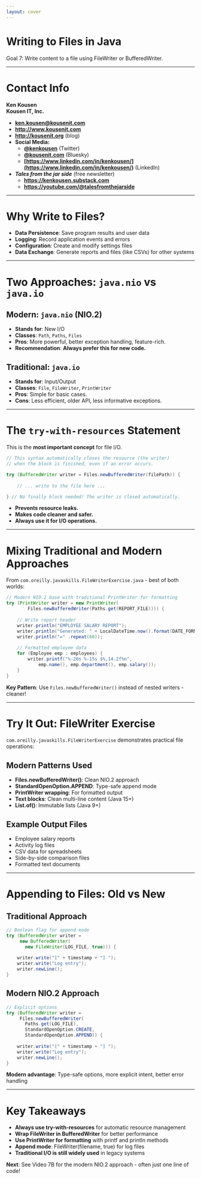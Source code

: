 ```yaml
---
layout: cover
---
```


# Writing to Files in Java

<div class="pt-12">
  <span class="px-2 py-1 rounded">
    Goal 7: Write content to a file using FileWriter or BufferedWriter.
  </span>
</div>

---

# Contact Info

**Ken Kousen**<br>
**Kousen IT, Inc.**

- **ken.kousen@kousenit.com**
- **http://www.kousenit.com**
- **http://kousenit.org** (blog)
- **Social Media:**
  - **[@kenkousen](https://twitter.com/kenkousen)** (Twitter)
  - **[@kousenit.com](https://bsky.app/profile/kousenit.com)** (Bluesky)
  - **[https://www.linkedin.com/in/kenkousen/](https://www.linkedin.com/in/kenkousen/)** (LinkedIn)
- ***Tales from the jar side*** (free newsletter)
  - **https://kenkousen.substack.com**
  - **https://youtube.com/@talesfromthejarside**

---

# Why Write to Files?

<v-clicks>

- **Data Persistence**: Save program results and user data
- **Logging**: Record application events and errors  
- **Configuration**: Create and modify settings files
- **Data Exchange**: Generate reports and files (like CSVs) for other systems

</v-clicks>

---

# Two Approaches: `java.nio` vs `java.io`

<div class="grid grid-cols-2 gap-8">

<div>

## **Modern: `java.nio` (NIO.2)**
- **Stands for**: New I/O
- **Classes**: `Path`, `Paths`, `Files`
- **Pros**: More powerful, better exception handling, feature-rich.
- **Recommendation**: **Always prefer this for new code.**

</div>

<div>

## **Traditional: `java.io`**
- **Stands for**: Input/Output
- **Classes**: `File`, `FileWriter`, `PrintWriter`
- **Pros**: Simple for basic cases.
- **Cons**: Less efficient, older API, less informative exceptions.

</div>

</div>

---

# The `try-with-resources` Statement

This is the **most important concept** for file I/O.

```java
// This syntax automatically closes the resource (the writer)
// when the block is finished, even if an error occurs.

try (BufferedWriter writer = Files.newBufferedWriter(filePath)) {
    
    // ... write to the file here ...

} // No finally block needed! The writer is closed automatically.
```

<v-clicks>

- **Prevents resource leaks.**
- **Makes code cleaner and safer.**
- **Always use it for I/O operations.**

</v-clicks>

---

# Mixing Traditional and Modern Approaches

From `com.oreilly.javaskills.FileWriterExercise.java` - best of both worlds:

```java
// Modern NIO.2 base with traditional PrintWriter for formatting
try (PrintWriter writer = new PrintWriter(
        Files.newBufferedWriter(Paths.get(REPORT_FILE)))) {
    
    // Write report header
    writer.println("EMPLOYEE SALARY REPORT");
    writer.println("Generated: " + LocalDateTime.now().format(DATE_FORMAT));
    writer.println("=" .repeat(60));
    
    // Formatted employee data
    for (Employee emp : employees) {
        writer.printf("%-20s %-15s $%,14.2f%n", 
            emp.name(), emp.department(), emp.salary());
    }
}
```

<v-click>

**Key Pattern**: Use `Files.newBufferedWriter()` instead of nested writers - cleaner!

</v-click>

---

# Try It Out: FileWriter Exercise

`com.oreilly.javaskills.FileWriterExercise` demonstrates practical file operations:

<div class="grid grid-cols-2 gap-8">

<div>

## **Modern Patterns Used**
<v-clicks>

- **Files.newBufferedWriter()**: Clean NIO.2 approach
- **StandardOpenOption.APPEND**: Type-safe append mode
- **PrintWriter wrapping**: For formatted output
- **Text blocks**: Clean multi-line content (Java 15+)
- **List.of()**: Immutable lists (Java 9+)

</v-clicks>

</div>

<div>

## **Example Output Files**
<v-clicks>

- Employee salary reports
- Activity log files  
- CSV data for spreadsheets
- Side-by-side comparison files
- Formatted text documents

</v-clicks>

</div>

</div>

---

# Appending to Files: Old vs New

<div class="grid grid-cols-2 gap-8">

<div>

## **Traditional Approach**
```java
// Boolean flag for append mode
try (BufferedWriter writer = 
     new BufferedWriter(
       new FileWriter(LOG_FILE, true))) {
    
    writer.write("[" + timestamp + "] ");
    writer.write("Log entry");
    writer.newLine();
}
```

</div>

<div>

## **Modern NIO.2 Approach**
```java
// Explicit options
try (BufferedWriter writer = 
     Files.newBufferedWriter(
       Paths.get(LOG_FILE),
       StandardOpenOption.CREATE,
       StandardOpenOption.APPEND)) {
    
    writer.write("[" + timestamp + "] ");
    writer.write("Log entry");
    writer.newLine();
}
```

</div>

</div>

<v-click>

**Modern advantage**: Type-safe options, more explicit intent, better error handling

</v-click>

---

# Key Takeaways

<v-clicks>

- **Always use try-with-resources** for automatic resource management
- **Wrap FileWriter in BufferedWriter** for better performance  
- **Use PrintWriter for formatting** with printf and println methods
- **Append mode**: FileWriter(filename, true) for log files
- **Traditional I/O is still widely used** in legacy systems

</v-clicks>

<div class="mt-8">
<v-click>

**Next**: See Video 7B for the modern NIO.2 approach - often just one line of code!

</v-click>
</div>

